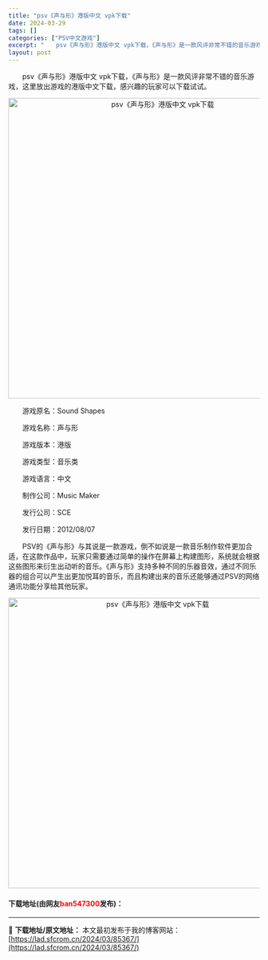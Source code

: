 ```yaml
---
title: "psv《声与形》港版中文 vpk下载"
date: 2024-03-29
tags: []
categories: ["PSV中文游戏"]
excerpt: "　　psv《声与形》港版中文 vpk下载，《声与形》是一款风评非常不错的音乐游戏，这里放出游戏的港版中文下载，感兴趣的玩家可以下载试试。 　　游戏原名：Sound Shapes 　　游戏名称：声与形 　　游戏版本：港版 　　游戏类型：音乐类 　　游戏语言：中文 　　制作公司：Music Maker &hellip;"
layout: post
---
```


 <p>　　psv《声与形》港版中文 vpk下载，《声与形》是一款风评非常不错的音乐游戏，这里放出游戏的港版中文下载，感兴趣的玩家可以下载试试。</p> <p align="center"><img align="" border="0" src="https://lad.sfcrom.cn/wp-content/uploads/2024/03/20240329_66066db0274a1.png" width="603" alt="psv《声与形》港版中文 vpk下载" /></p> <p>　　游戏原名：Sound Shapes</p> <p>　　游戏名称：声与形</p> <p>　　游戏版本：港版</p> <p>　　游戏类型：音乐类</p> <p>　　游戏语言：中文</p> <p>　　制作公司：Music Maker</p> <p>　　发行公司：SCE</p> <p>　　发行日期：2012/08/07</p> <p>　　PSV的《声与形》与其说是一款游戏，倒不如说是一款音乐制作软件更加合适，在这款作品中，玩家只需要通过简单的操作在屏幕上构建图形，系统就会根据这些图形来衍生出动听的音乐。《声与形》支持多种不同的乐器音效，通过不同乐器的组合可以产生出更加悦耳的音乐，而且构建出来的音乐还能够通过PSV的网络通讯功能分享给其他玩家。</p> <p align="center"><img align="" border="0" src="https://lad.sfcrom.cn/wp-content/uploads/2024/03/20240329_66066db110a46.png" width="583" alt="psv《声与形》港版中文 vpk下载" /></p> <p><h4>下载地址(由网友<font color="red">ban547300</font>发布)：</h4></p> 

---
📖 **下载地址/原文地址：** 本文最初发布于我的博客网站：[https://lad.sfcrom.cn/2024/03/85367/](https://lad.sfcrom.cn/2024/03/85367/)
